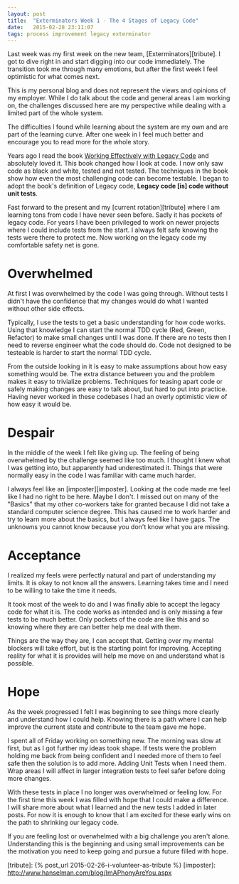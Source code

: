 ```yaml
---
layout: post
title:  "Exterminators Week 1 - The 4 Stages of Legacy Code"
date:   2015-02-28 23:11:07
tags: process improvement legacy exterminator
---
```


Last week was my first week on the new team, [Exterminators][tribute]. I got to
dive right in and start digging into our code immediately. The transition took
me through many emotions, but after the first week I feel optimistic for what
comes next.

<div class="disclaimer">
This is my personal blog and does not represent the views and opinions of my
employer. While I do talk about the code and general areas I am working on, the
challenges discussed here are my perspective while dealing with a limited part
of the whole system.

The difficulties I found while learning about the system are my own and are
part of the learning curve. After one week in I feel much better and encourage
you to read more for the whole story.
</div>

Years ago I read the book [Working Effectively with Legacy Code][legacy] and
absolutely loved it. This book changed how I look at code. I now only saw code
as black and white, tested and not tested. The techniques in the book show how
even the most challenging code can become testable. I began to adopt the book's
definition of Legacy code, **Legacy code [is] code without unit tests**.

Fast forward to the present and my [current rotation][tribute] where I am
learning tons from code I have never seen before. Sadly it has pockets of
legacy code. For years I have been privileged to work on newer projects
where I could include tests from the start. I always felt safe knowing the
tests were there to protect me. Now working on the legacy code my comfortable
safety net is gone.

Overwhelmed
===============================================================================

At first I was overwhelmed by the code I was going through. Without tests I
didn't have the confidence that my changes would do what I wanted without other
side effects.

Typically, I use the tests to get a basic understanding for how code
works. Using that knowledge I can start the normal TDD cycle (Red, Green,
Refactor) to make small changes until I was done. If there are no tests then
I need to reverse engineer what the code should do. Code not designed to be
testeable is harder to start the normal TDD cycle.

From the outside looking in it is easy to make assumptions about how easy
something would be. The extra distance between you and the problem makes it easy
to trivialize problems. Techniques for teasing apart code or safely making
changes are easy to talk about, but hard to put into practice. Having never
worked in these codebases I had an overly optimistic view of how easy it would
be.

Despair
===============================================================================

In the middle of the week I felt like giving up. The feeling of being
overwhelmed by the challenge seemed like too much. I thought I knew what I was
getting into, but apparently had underestimated it. Things that were normally
easy in the code I was familiar with came much harder.

I always feel like an [imposter][imposter]. Looking at the code made me feel
like I had no right to be here. Maybe I don't. I missed out on many of the
"Basics" that my other co-workers take for granted because I did not take a
standard computer science degree. This has caused me to work harder and try to
learn more about the basics, but I always feel like I have gaps. The unknowns
you cannot know because you don't know what you are missing.

Acceptance
===============================================================================

I realized my feels were perfectly natural and part of understanding my
limits. It is okay to not know all the answers. Learning takes time and I need
to be willing to take the time it needs.

It took most of the week to do and I was finally able to accept the legacy code
for what it is. The code works as intended and is only missing a few tests to
be much better. Only pockets of the code are like this and so knowing where
they are can better help me deal with them.

Things are the way they are, I can accept that. Getting over my mental blockers
will take effort, but is the starting point for improving. Accepting reality
for what it is provides will help me move on and understand what is possible.

Hope
===============================================================================

As the week progressed I felt I was beginning to see things more clearly and
understand how I could help. Knowing there is a path where I can help improve
the current state and contribute to the team gave me hope.

I spent all of Friday working on something new. The morning was slow at first,
but as I got further my ideas took shape. If tests were the problem holding me
back from being confident and I needed more of them to feel safe then the
solution is to add more. Adding Unit Tests when I need them. Wrap areas I will
affect in larger integration tests to feel safer before doing more changes.

With these tests in place I no longer was overwhelmed or feeling low. For the
first time this week I was filled with hope that I could make a difference. I
will share more about what I learned and the new tests I added in later posts.
For now it is enough to know that I am excited for these early wins on the path
to shrinking our legacy code.

If you are feeling lost or overwhelmed with a big challenge you aren't alone.
Understanding this is the beginning and using small improvements can be the
motivation you need to keep going and pursue a future filled with hope.

[legacy]: http://www.amazon.com/Working-Effectively-Legacy-Michael-Feathers/dp/0131177052
[tribute]: {% post_url 2015-02-26-i-volunteer-as-tribute %}
[imposter]: http://www.hanselman.com/blog/ImAPhonyAreYou.aspx
